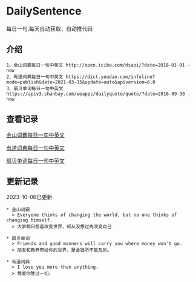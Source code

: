 # DailySentence

每日一句,每天自动获取，自动推代码

## 介绍

```
1、金山词霸每日一句中英文 http://open.iciba.com/dsapi/?date=2018-01-01 - now
2、有道词典每日一句中英文 https://dict.youdao.com/infoline?mode=publish&date=2021-03-15&update=auto&apiversion=6.0
3、扇贝单词每日一句中英文 https://apiv3.shanbay.com/weapps/dailyquote/quote/?date=2016-09-30 - now
```

## 查看记录

[金山词霸每日一句中英文](./data/iciba/)

[有道词典每日一句中英文](./data/youdao/)

[扇贝单词每日一句中英文](./data/shanbay/)

## 更新记录
2023-10-06已更新 
```
* 金山词霸
  > Everyone thinks of changing the world, but no one thinks of changing himself.
  > 大家都只想着改变世界，却从没想过先改变自己

* 扇贝单词
  > Friends and good manners will carry you where money won't go.
  > 朋友和教养带给你的世界，是金钱所不能及的。

* 有道词典
  > I love you more than anything.
  > 我爱你胜过一切。

```
